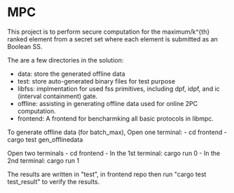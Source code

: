 # MPC
This project is to perform secure computation for the maximum/k^{th} ranked element from a secret set where each element is submitted as an Boolean SS.

The are a few directories in the solution:
  - data: store the generated offline data
  - test: store auto-generated binary files for test purpose
  - libfss: implmentation for used fss primitives, including dpf, idpf, and ic (interval containment) gate.
  - offline: assisting in generating offline data used for online 2PC computation.
  - frontend: A frontend for bencharmking all basic protocols in libmpc.

To generate offline data (for batch_max), Open one terminal:
    - cd frontend
    - cargo test gen_offlinedata

Open two terminals
    - cd frontend
    - In the 1st terminal: cargo run 0
    - In the 2nd terminal: cargo run 1

The results are written in "test", in frontend repo then run "cargo test test_result" to verify the results.

